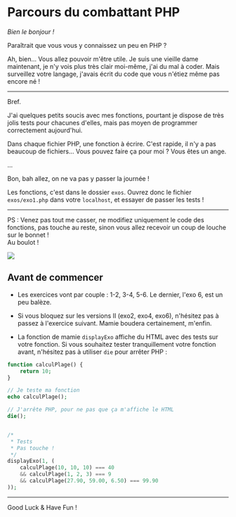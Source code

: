 # Parcours du combattant PHP

*Bien le bonjour !*

Paraîtrait que vous vous y connaissez un peu en PHP ?

Ah, bien… Vous allez pouvoir m'être utile.
Je suis une vieille dame maintenant, je n'y vois plus très clair moi-même, j'ai du mal à coder.
Mais surveillez votre langage, j'avais écrit du code que vous n'étiez même pas encore né !

---

Bref.

J'ai quelques petits soucis avec mes fonctions, pourtant je dispose
de très jolis tests pour chacunes d'elles, mais pas moyen de programmer
correctement aujourd'hui.

Dans chaque fichier PHP, une fonction à écrire.
C'est rapide, il n'y a pas beaucoup de fichiers…
Vous pouvez faire ça pour moi ? Vous êtes un ange.

...

Bon, bah allez, on ne va pas y passer la journée !

Les fonctions, c'est dans le dossier `exos`. Ouvrez donc le fichier `exos/exo1.php` dans votre `localhost`, et essayer de passer les tests !

---

PS : Venez pas tout me casser, ne modifiez uniquement le code des fonctions, pas touche au reste, sinon vous allez recevoir un coup de louche sur le bonnet !  
Au boulot !

![](https://media.giphy.com/media/50rJushu3URtS/giphy.gif)


## Avant de commencer

* Les exercices vont par couple : 1-2, 3-4, 5-6. Le dernier, l'exo 6, est un peu balèze.

* Si vous bloquez sur les versions II (exo2, exo4, exo6), n'hésitez pas à passez à l'exercice suivant. Mamie boudera certainement, m'enfin.

* La fonction de mamie `displayExo` affiche du HTML avec des tests sur votre fonction. Si vous souhaitez tester tranquillement votre fonction avant, n'hésitez pas à utiliser `die` pour arrêter PHP :

```php
function calculPlage() {
    return 10;
}

// Je teste ma fonction
echo calculPlage();

// J'arrête PHP, pour ne pas que ça m'affiche le HTML
die();


/*
 * Tests
 * Pas touche !
 */
displayExo(1, (
    calculPlage(10, 10, 10) === 40
    && calculPlage(1, 2, 3) === 9
    && calculPlage(27.90, 59.00, 6.50) === 99.90
));
```

---

Good Luck & Have Fun !
